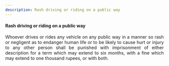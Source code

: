 ```yaml
---
description: Rash driving or riding on a public way
---
```


#### Rash driving or riding on a public way
<div style="text-align: justify">

Whoever drives or rides any vehicle on any public way in a manner so rash or negligent as to endanger human life or to be likely to cause hurt or injury to any other person shall be punished with imprisonment of either description for a term which may extend to six months, with a fine which may extend to one thousand rupees, or with both.

</div>
